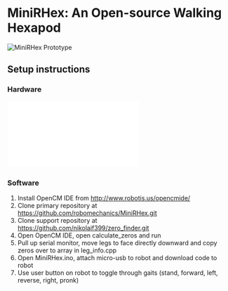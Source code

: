 # MiniRHex: An Open-source Walking Hexapod

![MiniRHex Prototype](Images/mini1.png)

## Setup instructions

### Hardware
![Assembly Instructions](Assembly_Instructions.pdf)

### Software
1. Install OpenCM IDE from http://www.robotis.us/opencmide/
2. Clone primary repository at https://github.com/robomechanics/MiniRHex.git
3. Clone support repository at https://github.com/nikolaif399/zero_finder.git
4. Open OpenCM IDE, open calculate_zeros and run
5. Pull up serial monitor, move legs to face directly downward and copy zeros over to array in leg_info.cpp
6. Open MiniRHex.ino, attach micro-usb to robot and download code to robot
7. Use user button on robot to toggle through gaits (stand, forward, left, reverse, right, pronk)
